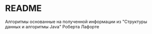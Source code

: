 # README #

Алгоритмы основанные на полученной информации из "Структуры данных и алгоритмы Java" Роберта Лафорте